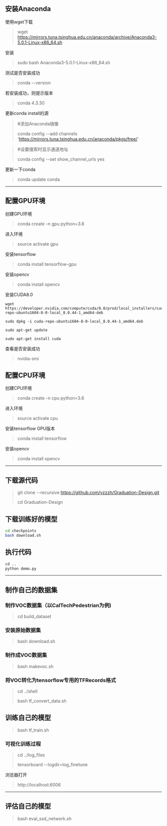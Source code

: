## 安装Anaconda

使用wget下载

> wget https://mirrors.tuna.tsinghua.edu.cn/anaconda/archive/Anaconda3-5.0.1-Linux-x86_64.sh

安装

> sudo bash Anaconda3-5.0.1-Linux-x86_64.sh

测试是否安装成功

> conda --version

若安装成功，则提示版本

> conda 4.3.30

更新conda install的源

> \#添加Anaconda镜像
>
> conda config --add channels 'https://mirrors.tuna.tsinghua.edu.cn/anaconda/pkgs/free/'

> \#设置搜索时显示通道地址
>
> conda config --set show_channel_urls yes

更新一下conda

> conda update conda

------

## 配置GPU环境

创建GPU环境

> conda create -n gpu python=3.6

进入环境

> source activate gpu

安装tensorflow

> conda install tensorflow-gpu

安装opencv

> conda install opencv

安装CUDA8.0

~~~
wget https://developer.nvidia.com/compute/cuda/8.0/prod/local_installers/cuda-repo-ubuntu1604-8-0-local_8.0.44-1_amd64-deb

sudo dpkg -i cuda-repo-ubuntu1604-8-0-local_8.0.44-1_amd64.deb

sudo apt-get update

sudo apt-get install cuda
~~~

查看是否安装成功

> nvidia-smi

## 配置CPU环境

创建CPU环境

> conda create -n cpu python=3.6

进入环境

> source activate cpu

安装tensorflow GPU版本

> conda install tensorflow

安装opencv

> conda install opencv

------

## 下载源代码

> git clone --recursive https://github.com/yzzzh/Graduation-Design.git
>
> cd Graduation-Design

## 下载训练好的模型

~~~bash
cd checkpoints
bash download.sh
~~~

## 执行代码

~~~Python
cd ..
python demo.py
~~~

---

## 制作自己的数据集

### 制作VOC数据集（以CalTechPedestrian为例)

> cd build_dataset

### 安装原始数据集

> bash download.sh

### 制作成VOC数据集

> bash makevoc.sh

### 将VOC转化为tensorflow专用的TFRecords格式

> cd ../shell
>
> bash tf_convert_data.sh

## 训练自己的模型

> bash tf_train.sh

### 可视化训练过程

> cd ../log_files
>
> tensorboard --logdir=log_finetune

浏览器打开

> http://localhost:6006

------

## 评估自己的模型

> bash eval_ssd_network.sh
